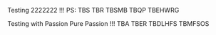  
Testing 2222222 !!!
PS: TBS TBR TBSMB
TBQP TBEHWRG

Testing with Passion Pure Passion !!!
TBA TBER TBDLHFS TBMFSOS
